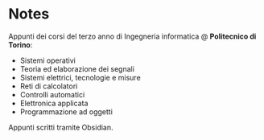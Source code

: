 # Notes
Appunti dei corsi del terzo anno di Ingegneria informatica @ **Politecnico di Torino**:
- Sistemi operativi
- Teoria ed elaborazione dei segnali
- Sistemi elettrici, tecnologie e misure
- Reti di calcolatori
- Controlli automatici
- Elettronica applicata
- Programmazione ad oggetti

Appunti scritti tramite Obsidian.
